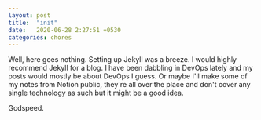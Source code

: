 ```yaml
---
layout: post
title:  "init"
date:   2020-06-28 2:27:51 +0530
categories: chores
---
```


Well, here goes nothing. Setting up Jekyll was a breeze. I would highly recommend Jekyll for a blog. I have been dabbling in DevOps lately and my posts would mostly be about DevOps I guess. Or maybe I'll make some of my notes from Notion public, they're all over the place and don't cover any single technology as such but it might be a good idea.

Godspeed.